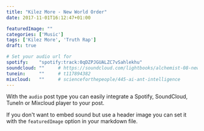 ```yaml
---
title: "Kilez More - New World Order"
date: 2017-11-01T16:12:47+01:00

featuredImage: ""
categories: ['Music']
tags: ['Kilez More', 'Truth Rap']
draft: true

# Set your audio url for
spotify:    "spotify:track:0qDZPJGUALZC7vSahlekhu"
soundcloud: ""     # https://soundcloud.com/lightbooks/alchemist-08-new-world-order-snip
tunein:     ""     # t117894382
mixcloud:   ""     # scienceforthepeople/445-ai-ant-intelligence
---
```

With the `audio` post type you can easily integrate a Spotify, SoundCloud, TuneIn or Mixcloud player to your post.

If you don't want to embed sound but use a header image you can set it with the `featuredImage` option in your markdown file.
